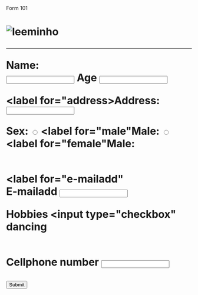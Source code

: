 <!DOCTYPE html>
<html lang="en">
<head>
  <meta charset=UTF"8">
  <meta name="viewport" content="widht=device=widht, initial-scale.8">
  <tittle>Form 101</tittle>
</head>
<body>
  <h1 align="leeminho-southkorean actor and singer"</h1>
  <img src=https://static.toiimg.com/thumb/msid-95488123,imgsize-22294,width-200,height-300,resizemode-6/95488123.jpg alt="leeminho">
  <hr>
  <label for="name">Name:</label><br>
  <input type="text" id="required surename">
  <label>Age</label>
  <input type=="text id="age" name="age"><br>
    
  <label for="address>Address:</label><br>
  <input type="text" id="address" name="address"><br>
  
  <label>Sex:</label>
  <input type="radio" id="male" name="Sex" value="Male">
  <label for="male"Male:</label>
  <input type="radio" id="female" name="sex" value="Female">
  <label for="female"Male:</label><br><br>
  
  <label for="e-mailadd" </label><br><label>E-mailadd</label>
  <input type="text" id="require surename">
        
  <label for="Hobbies">Hobbies</label>
  <input type="checkbox" <label for="reading">dancing</label><br><br>
  
  <label for="cellphone number">Cellphone number</label>
  <input type="text" id=cellphonenumber name="Cellphone number"> 
  <br>
  <br>
  <input type="submit">
      </form>
  </body>
  </html>
